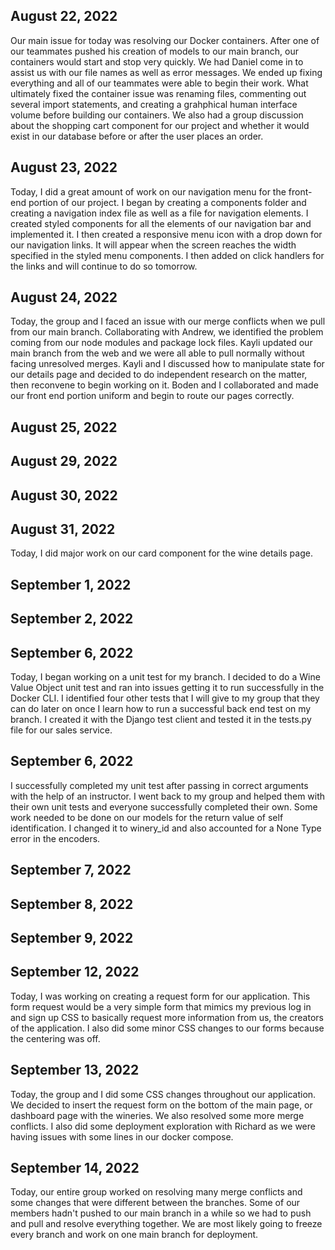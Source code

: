 ## August 22, 2022
Our main issue for today was resolving our Docker containers. After one of our teammates pushed his creation of models to our main branch, our containers would start and stop very quickly. We had Daniel come in to assist us with our file names as well as error messages. We ended up fixing everything and all of our teammates were able to begin their work. What ultimately fixed the container issue was renaming files, commenting out several import statements, and creating a grahphical human interface volume before building our containers. We also had a group discussion about the shopping cart component for our project and whether it would exist in our database before or after the user places an order.

## August 23, 2022
Today, I did a great amount of work on our navigation menu for the front-end portion of our project. I began by creating a components folder and creating a navigation index file as well as a file for navigation elements. I created styled components for all the elements of our navigation bar and implemented it. I then created a responsive menu icon with a drop down for our navigation links. It will appear when the screen reaches the width specified in the styled menu components. I then added on click handlers for the links and will continue to do so tomorrow.

## August 24, 2022
Today, the group and I faced an issue with our merge conflicts when we pull from our main branch. Collaborating with Andrew, we identified the problem coming from our node modules and package lock files. Kayli updated our main branch from the web and we were all able to pull normally without facing unresolved merges. Kayli and I discussed how to manipulate state for our details page and decided to do independent research on the matter, then reconvene to begin working on it. Boden and I collaborated and made our front end portion uniform and begin to route our pages correctly.

## August 25, 2022

## August 29, 2022

## August 30, 2022

## August 31, 2022
Today, I did major work on our card component for the wine details page.

## September 1, 2022

## September 2, 2022

## September 6, 2022
Today, I began working on a unit test for my branch. I decided to do a Wine Value Object unit test and ran into issues getting it to run successfully in the Docker CLI. I identified four other tests that I will give to my group that they can do later on once I learn how to run a successful back end test on my branch. I created it with the Django test client and tested it in the tests.py file for our sales service.

## September 6, 2022
I successfully completed my unit test after passing in correct arguments with the help of an instructor. I went back to my group and helped them with their own unit tests and everyone successfully completed their own. Some work needed to be done on our models for the return value of self identification. I changed it to winery_id and also accounted for a None Type error in the encoders.

## September 7, 2022

## September 8, 2022

## September 9, 2022

## September 12, 2022
Today, I was working on creating a request form for our application. This form request would be a very simple form that mimics my previous log in and sign up CSS to basically request more information from us, the creators of the application. I also did some minor CSS changes to our forms because the centering was off.

## September 13, 2022
Today, the group and I did some CSS changes throughout our application. We decided to insert the request form on the bottom of the main page, or dashboard page with the wineries. We also resolved some more merge conflicts. I also did some deployment exploration with Richard as we were having issues with some lines in our docker compose.

## September 14, 2022
Today, our entire group worked on resolving many merge conflicts and some changes that were different between the branches. Some of our members hadn't pushed to our main branch in a while so we had to push and pull and resolve everything together. We are most likely going to freeze every branch and work on one main branch for deployment.